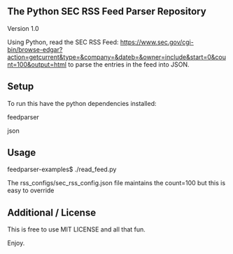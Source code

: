 The Python SEC RSS Feed Parser Repository
------
Version 1.0

Using Python, read the SEC RSS Feed: https://www.sec.gov/cgi-bin/browse-edgar?action=getcurrent&type=&company=&dateb=&owner=include&start=0&count=100&output=html to parse the entries in the feed into JSON.


Setup
------

To run this have the python dependencies installed:

feedparser

json

Usage
------

feedparser-examples$ ./read_feed.py

The rss_configs/sec_rss_config.json file maintains the count=100 but this is easy to override


Additional / License
------

This is free to use MIT LICENSE and all that fun.

Enjoy.






